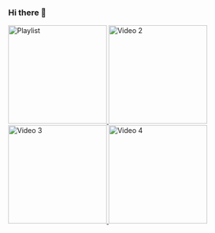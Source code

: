 ### Hi there 👋

<p float="left">
  <a href="https://www.youtube.com/playlist?list=PLkK9xcMC3HVwJMTA9DBQIOcagbJzvC_tE" target="_blank" rel="noopener noreferrer">
    <img src="https://img.youtube.com/vi/K0qmJOBzS5I/0.jpg" alt="Playlist" width="200" />
  </a>
  <a href="https://www.youtube.com/playlist?list=PLkK9xcMC3HVxJItcfxEWpa6OOhoa05rwz" target="_blank" rel="noopener noreferrer">
    <img src="https://img.youtube.com/vi/twwKuBNE070/0.jpg" alt="Video 2" width="200" />
  </a>
  <a href="https://www.youtube.com/watch?v=WPdw0SrzncA" target="_blank" rel="noopener noreferrer">
    <img src="https://img.youtube.com/vi/WPdw0SrzncA/0.jpg" alt="Video 3" width="200" />
  </a>
  <a href="https://www.youtube.com/watch?v=mFQ3ONXcxBs" target="_blank" rel="noopener noreferrer">
    <img src="https://img.youtube.com/vi/mFQ3ONXcxBs/0.jpg" alt="Video 4" width="200" />
  </a>
</p>


<!--
**Arnab-Chowdhury/Arnab-Chowdhury** is a ✨ _special_ ✨ repository because its `README.md` (this file) appears on your GitHub profile.

Here are some ideas to get you started:

- 🔭 I’m currently working on ...
- 🌱 I’m currently learning ...
- 👯 I’m looking to collaborate on ...
- 🤔 I’m looking for help with ...
- 💬 Ask me about ...
- 📫 How to reach me: ...
- 😄 Pronouns: ...
- ⚡ Fun fact: ...
-->
